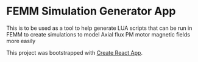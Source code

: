 # FEMM Simulation Generator App

This is to be used as a tool to help generate LUA scripts that can be run in FEMM to create simulations to model Axial flux PM motor magnetic fields more easily

This project was bootstrapped with [Create React App](https://github.com/facebook/create-react-app).
